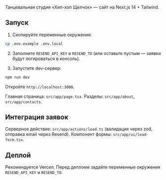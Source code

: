 Танцевальная студия «Хип-хоп Щелчок» — сайт на Next.js 14 + Tailwind.

## Запуск

1. Скопируйте переменные окружения:

```bash
cp .env.example .env.local
```

2. Заполните `RESEND_API_KEY` и `RESEND_TO` (или оставьте пустым — заявки будут логироваться в консоль).

3. Запустите dev-сервер:

```bash
npm run dev
```

Откройте `http://localhost:3000`.

Главная страница: `src/app/page.tsx`. Разделы: `src/app/about`, `src/app/contacts`.

## Интеграция заявок

Серверное действие: `src/app/actions/lead.ts` (валидация через zod, отправка email через Resend). Компонент формы: `src/app/ui/lead-form.tsx`.

## Деплой

Рекомендуется Vercел. Перед деплоем задайте переменные окружения `RESEND_API_KEY` и `RESEND_TO`.
